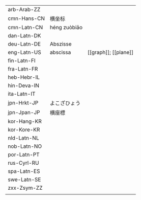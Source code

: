 | | | |
|-|-|-|
| arb-Arab-ZZ |  |  |
| cmn-Hans-CN | 横坐标 |  |
| cmn-Latn-CN | héng zuòbiāo |  |
| dan-Latn-DK |  |  |
| deu-Latn-DE | Abszisse |  |
| eng-Latn-US | abscissa | [[graph]]; [[plane]] |
| fin-Latn-FI |  |  |
| fra-Latn-FR |  |  |
| heb-Hebr-IL |  |  |
| hin-Deva-IN |  |  |
| ita-Latn-IT |  |  |
| jpn-Hrkt-JP | よこざひょう |  |
| jpn-Jpan-JP | 横座標 |  |
| kor-Hang-KR |  |  |
| kor-Kore-KR |  |  |
| nld-Latn-NL |  |  |
| nob-Latn-NO |  |  |
| por-Latn-PT |  |  |
| rus-Cyrl-RU |  |  |
| spa-Latn-ES |  |  |
| swe-Latn-SE |  |  |
| zxx-Zsym-ZZ |  |  |
|  |  |  |